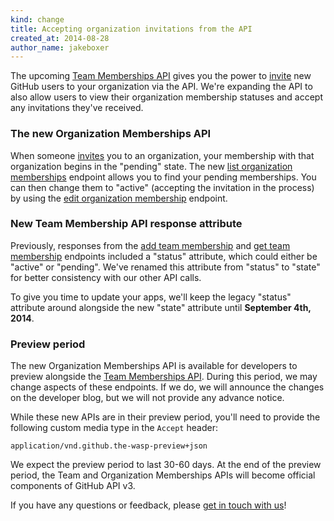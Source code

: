 ```yaml
---
kind: change
title: Accepting organization invitations from the API
created_at: 2014-08-28
author_name: jakeboxer
---
```


The upcoming [Team Memberships API][team-memberships-api] gives you the power to [invite][org-invitations] new GitHub users to your organization via the API. We're expanding the API to also allow users to view their organization membership statuses and accept any invitations they've received.

### The new Organization Memberships API

When someone [invites][org-invitations] you to an organization, your membership with that organization begins in the "pending" state. The new [list organization memberships][list-org-memberships] endpoint allows you to find your pending memberships. You can then change them to "active" (accepting the invitation in the process) by using the [edit organization membership][edit-org-membership] endpoint.

### New Team Membership API response attribute

Previously, responses from the [add team membership][add-team-membership] and [get team membership][get-team-membership] endpoints included a "status" attribute, which could either be "active" or "pending". We've renamed this attribute from "status" to "state" for better consistency with our other API calls.

To give you time to update your apps, we'll keep the legacy "status" attribute around alongside the new "state" attribute until **September 4th, 2014**.

### Preview period

The new Organization Memberships API is available for developers to preview alongside the [Team Memberships API][team-memberships-api]. During this period, we may change aspects of these endpoints. If we do, we will announce the changes on the developer blog, but we will not provide any advance notice.

While these new APIs are in their preview period, you'll need to provide the following custom media type in the `Accept` header:

    application/vnd.github.the-wasp-preview+json

We expect the preview period to last 30-60 days. At the end of the preview period, the Team and Organization Memberships APIs will become official components of GitHub API v3.

If you have any questions or feedback, please [get in touch with us][contact]!

[contact]: https://github.com/contact?form[subject]=Team+Memberships+API
[team-memberships-api]: /changes/2014-08-05-team-memberships-api/
[org-invitations]: https://help.github.com/articles/adding-or-inviting-members-to-a-team-in-an-organization
[list-org-memberships]: /v3/orgs/members/#list-your-organization-memberships
[edit-org-membership]: /v3/orgs/members/#edit-your-organization-membership
[add-team-membership]: /v3/orgs/teams/#add-team-membership
[get-team-membership]: /v3/orgs/teams/#get-team-membership
